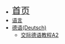 * [<font size=5>首页</font>](/)
* [语言](/languages/)
* [德语\(Deutsch\)](/languages/german/)
  * [交际德语教程A2](/languages/german/jiaoji-a2)